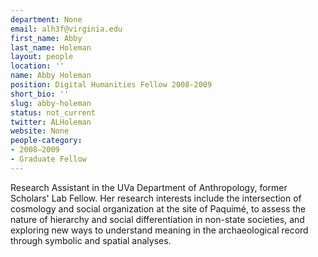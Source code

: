 ```yaml
---
department: None
email: alh3f@virginia.edu
first_name: Abby
last_name: Holeman
layout: people
location: ''
name: Abby Holeman
position: Digital Humanities Fellow 2008-2009
short_bio: ''
slug: abby-holeman
status: not_current
twitter: ALHoleman
website: None
people-category:
- 2008–2009
- Graduate Fellow
---
```


Research Assistant in the UVa Department of Anthropology, former Scholars' Lab Fellow. Her research interests include the intersection of cosmology and social organization at the site of Paquimé, to assess the nature of hierarchy and social differentiation in non-state societies, and exploring new ways to understand meaning in the archaeological record through symbolic and spatial analyses.
